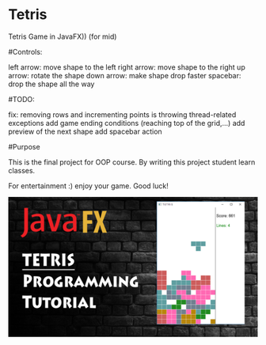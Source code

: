 # Tetris
Tetris Game in JavaFX)) (for mid)

#Controls:

left arrow: move shape to the left
right arrow: move shape to the right
up arrow: rotate the shape
down arrow: make shape drop faster
spacebar: drop the shape all the way

#TODO:

fix: removing rows and incrementing points is throwing thread-related exceptions
add game ending conditions (reaching top of the grid,...)
add preview of the next shape
add spacebar action

#Purpose

This is the final project for OOP course.
 By writing this project student learn classes.



For entertainment :) enjoy your game.
Good luck!

![Tetris](thum.jpg)

